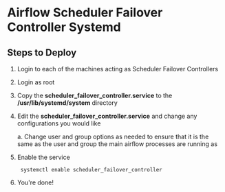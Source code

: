 # Airflow Scheduler Failover Controller Systemd

## Steps to Deploy

1. Login to each of the machines acting as Scheduler Failover Controllers

2. Login as root

3. Copy the **scheduler_failover_controller.service** to the **/usr/lib/systemd/system** directory
 
4. Edit the **scheduler_failover_controller.service** and change any configurations you would like

    a. Change user and group options as needed to ensure that it is the same as the user and group the main airflow processes are running as
    
5. Enable the service

        systemctl enable scheduler_failover_controller

6. You're done!

